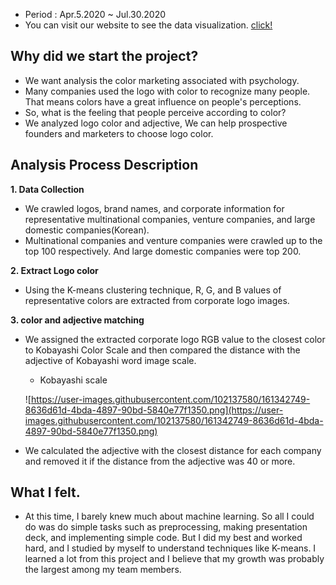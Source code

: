 - Period : Apr.5.2020 ~ Jul.30.2020
- You can visit our website to see the data visualization. [click!](https://rgbrand.net/)

## **Why did we start the project?**

- We want analysis the color marketing associated with psychology.
- Many companies used the logo with color to recognize many people. That means colors have a great influence on people's perceptions.
- So, what is the feeling that people perceive according to color?
- We analyzed logo color and adjective, We can help prospective founders and marketers to choose logo color.

## **Analysis Process Description**

**1. Data Collection**

- We crawled logos, brand names, and corporate information for representative multinational companies, venture companies, and large domestic companies(Korean).
- Multinational companies and venture companies were crawled up to the top 100 respectively. And large domestic companies were top 200.

**2. Extract Logo color**

- Using the K-means clustering technique, R, G, and B values of representative colors are extracted from corporate logo images.

**3. color and adjective matching**

- We assigned the extracted corporate logo RGB value to the closest color to Kobayashi Color Scale and then compared the distance with the adjective of Kobayashi word image scale.
    - Kobayashi scale
    
    ![https://user-images.githubusercontent.com/102137580/161342749-8636d61d-4bda-4897-90bd-5840e77f1350.png](https://user-images.githubusercontent.com/102137580/161342749-8636d61d-4bda-4897-90bd-5840e77f1350.png)
    
- We calculated the adjective with the closest distance for each company and removed it if the distance from the adjective was 40 or more.

## **What I felt.**

- At this time, I barely knew much about machine learning. So all I could do was do simple tasks such as preprocessing, making presentation deck, and implementing simple code. But I did my best and worked hard, and I studied by myself to understand techniques like K-means. I learned a lot from this project and I believe that my growth was probably the largest among my team members.



